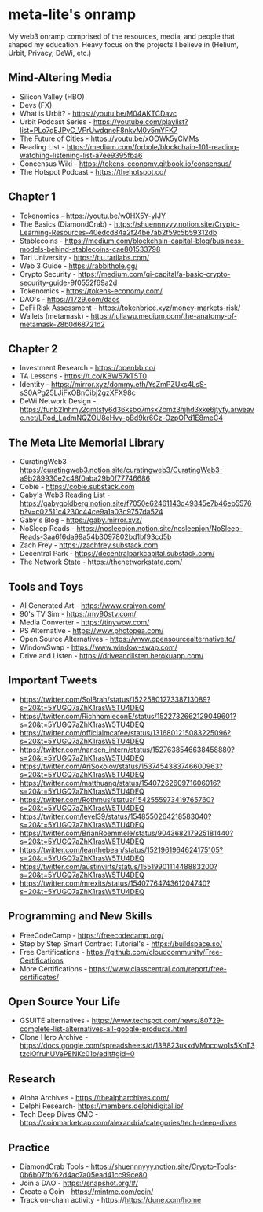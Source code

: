 # meta-lite's onramp
My web3 onramp comprised of the resources, media, and people that shaped my education. Heavy focus on the projects I believe in (Helium, Urbit, Privacy, DeWi, etc.)

## Mind-Altering Media
* Silicon Valley (HBO)
* Devs (FX)
* What is Urbit? - https://youtu.be/M04AKTCDavc
* Urbit Podcast Series - https://youtube.com/playlist?list=PLo7qEJPyC_VPrUwdqneF8nkvM0v5mYFK7
* The Future of Cities - https://youtu.be/xOOWk5yCMMs
* Reading List - https://medium.com/forbole/blockchain-101-reading-watching-listening-list-a7ee9395fba6
* Concensus Wiki - https://tokens-economy.gitbook.io/consensus/
* The Hotspot Podcast - https://thehotspot.co/

## Chapter 1
* Tokenomics - https://youtu.be/w0HX5Y-yIJY
* The Basics (DiamondCrab) - https://shuennnyyy.notion.site/Crypto-Learning-Resources-40edcd84a2f24be7ab2f59c5b59312db
* Stablecoins - https://medium.com/blockchain-capital-blog/business-models-behind-stablecoins-cae801533798
* Tari University - https://tlu.tarilabs.com/
* Web 3 Guide - https://rabbithole.gg/
* Crypto Security - https://medium.com/qi-capital/a-basic-crypto-security-guide-9f0552f69a2d
* Tokenomics - https://tokens-economy.com/
* DAO's - https://1729.com/daos
* DeFi Risk Assessment - https://tokenbrice.xyz/money-markets-risk/
* Wallets (metamask) - https://juliawu.medium.com/the-anatomy-of-metamask-28b0d68721d2

## Chapter 2
* Investment Research - https://openbb.co/
* TA Lessons - https://t.co/KBW57kT5T0
* Identity - https://mirror.xyz/dommy.eth/YsZmPZUxs4LsS-sS0APg25LJiFxOBnCibj2gzXFX98c
* DeWi Network Design - https://funb2lnhmy2qmtsty6d36ksbo7msx2bmz3hjhd3xke6jtyfy.arweave.net/LRod_LadmNQZOU8eHvy-pBd9kr6Cz-OzpOPd1E8meC4

## The Meta Lite Memorial Library
* CuratingWeb3 - https://curatingweb3.notion.site/curatingweb3/CuratingWeb3-a9b289930e2c48f0aba29b0f77746686
* Cobie - https://cobie.substack.com
* Gaby's Web3 Reading List - https://gabygoldberg.notion.site/f7050e62461143d49345e7b46eb5576b?v=c02511c4230c44ce9a1a03c9757da524
* Gaby's Blog - https://gaby.mirror.xyz/
* NoSleep Reads - https://nosleepjon.notion.site/nosleepjon/NoSleep-Reads-3aa6f6da99a54b3097802bd1bf93cd5b
* Zach Frey - https://zachfrey.substack.com
* Decentral Park - https://decentralparkcapital.substack.com/
* The Network State - https://thenetworkstate.com/

## Tools and Toys
* AI Generated Art - https://www.craiyon.com/
* 90's TV Sim - https://my90stv.com/
* Media Converter - https://tinywow.com/
* PS Alternative - https://www.photopea.com/
* Open Source Alternatives - https://www.opensourcealternative.to/
* WindowSwap - https://www.window-swap.com/
* Drive and Listen - https://driveandlisten.herokuapp.com/

## Important Tweets
* https://twitter.com/SolBrah/status/1522580127338713089?s=20&t=5YUGQ7aZhK1rasW5TU4DEQ
* https://twitter.com/RichhomieconE/status/1522732662129049601?s=20&t=5YUGQ7aZhK1rasW5TU4DEQ
* https://twitter.com/officialmcafee/status/1316801215083225096?s=20&t=5YUGQ7aZhK1rasW5TU4DEQ
* https://twitter.com/nansen_intern/status/1527638546638458880?s=20&t=5YUGQ7aZhK1rasW5TU4DEQ
* https://twitter.com/AriSokolov/status/1537454383746600963?s=20&t=5YUGQ7aZhK1rasW5TU4DEQ
* https://twitter.com/matthuang/status/1540726260971606016?s=20&t=5YUGQ7aZhK1rasW5TU4DEQ
* https://twitter.com/Rothmus/status/1542555973419765760?s=20&t=5YUGQ7aZhK1rasW5TU4DEQ
* https://twitter.com/level39/status/1548550264218583040?s=20&t=5YUGQ7aZhK1rasW5TU4DEQ
* https://twitter.com/BrianRoemmele/status/904368217925181440?s=20&t=5YUGQ7aZhK1rasW5TU4DEQ
* https://twitter.com/leanthebean/status/1521961964624175105?s=20&t=5YUGQ7aZhK1rasW5TU4DEQ
* https://twitter.com/austinvirts/status/1551990111448883200?s=20&t=5YUGQ7aZhK1rasW5TU4DEQ
* https://twitter.com/mrexits/status/1540776474361204740?s=20&t=5YUGQ7aZhK1rasW5TU4DEQ

## Programming and New Skills
* FreeCodeCamp - https://freecodecamp.org/
* Step by Step Smart Contract Tutorial's - https://buildspace.so/
* Free Certifications - https://github.com/cloudcommunity/Free-Certifications
* More Certifications - https://www.classcentral.com/report/free-certificates/

## Open Source Your Life
* GSUITE alternatives - https://www.techspot.com/news/80729-complete-list-alternatives-all-google-products.html
* Clone Hero Archive - https://docs.google.com/spreadsheets/d/13B823ukxdVMocowo1s5XnT3tzciOfruhUVePENKc01o/edit#gid=0

## Research
* Alpha Archives - https://thealpharchives.com/
* Delphi Research- https://members.delphidigital.io/
* Tech Deep Dives CMC - https://coinmarketcap.com/alexandria/categories/tech-deep-dives

## Practice 
* DiamondCrab Tools - https://shuennnyyy.notion.site/Crypto-Tools-0b6b07fbf62d4ac7a05ead41cc99ce80
* Join a DAO - https://snapshot.org/#/
* Create a Coin - https://mintme.com/coin/
* Track on-chain activity - https://https://dune.com/home
